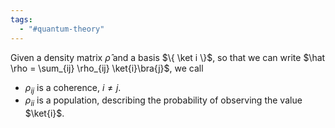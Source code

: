 ```yaml
---
tags:
  - "#quantum-theory"
---
```

Given a density matrix $\hat \rho$ and a basis $\{ \ket i \}$, so that we can write $\hat \rho = \sum_{ij} \rho_{ij} \ket{i}\bra{j}$, we call
- $\rho_{ij}$ is a coherence, $i \neq j$.
- $\rho_{ii}$ is a population, describing the probability of observing the value $\ket{i}$.

